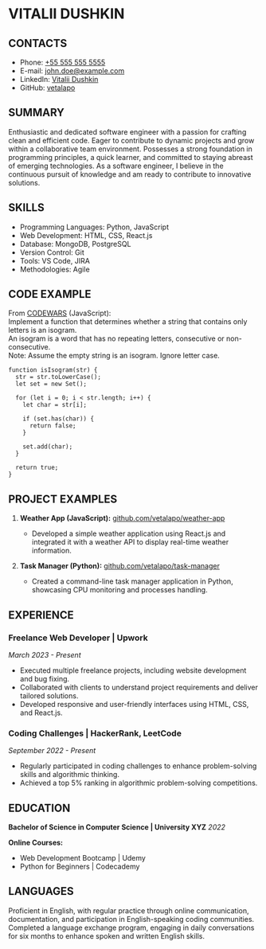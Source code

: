 # VITALII DUSHKIN

## CONTACTS

- Phone: [+55 555 555 5555][phone]
- E-mail: [john.doe@example.com][email]
- LinkedIn: [Vitalii Dushkin][linkedin]
- GitHub: [vetalapo][github]

## SUMMARY

Enthusiastic and dedicated software engineer with a passion for crafting clean and efficient code. Eager to contribute to dynamic projects and grow within a collaborative team environment. Possesses a strong foundation in programming principles, a quick learner, and committed to staying abreast of emerging technologies. As a software engineer, I believe in the continuous pursuit of knowledge and am ready to contribute to innovative solutions.

## SKILLS

- Programming Languages: Python, JavaScript
- Web Development: HTML, CSS, React.js
- Database: MongoDB, PostgreSQL
- Version Control: Git
- Tools: VS Code, JIRA
- Methodologies: Agile

## CODE EXAMPLE

From [CODEWARS][codewars-isogram] (JavaScript):<br />
Implement a function that determines whether a string that contains only letters is an isogram.<br />
An isogram is a word that has no repeating letters, consecutive or non-consecutive.<br />
Note: Assume the empty string is an isogram. Ignore letter case.

```
function isIsogram(str) {
  str = str.toLowerCase();
  let set = new Set();
  
  for (let i = 0; i < str.length; i++) {
    let char = str[i];
    
    if (set.has(char)) {    
      return false;
    }
    
    set.add(char);
  }
  
  return true;
}
```

## PROJECT EXAMPLES

1. **Weather App (JavaScript):** [github.com/vetalapo/weather-app][weather-app]
   - Developed a simple weather application using React.js and integrated it with a weather API to display real-time weather information.

2. **Task Manager (Python):** [github.com/vetalapo/task-manager][py-task-manager]
   - Created a command-line task manager application in Python, showcasing CPU monitoring and processes handling.

## EXPERIENCE

### Freelance Web Developer | Upwork
*March 2023 - Present*
- Executed multiple freelance projects, including website development and bug fixing.
- Collaborated with clients to understand project requirements and deliver tailored solutions.
- Developed responsive and user-friendly interfaces using HTML, CSS, and React.js.

### Coding Challenges | HackerRank, LeetCode
*September 2022 - Present*
- Regularly participated in coding challenges to enhance problem-solving skills and algorithmic thinking.
- Achieved a top 5% ranking in algorithmic problem-solving competitions.

## EDUCATION

**Bachelor of Science in Computer Science | University XYZ**
*2022*

**Online Courses:**
- Web Development Bootcamp | Udemy
- Python for Beginners | Codecademy

## LANGUAGES

Proficient in English, with regular practice through online communication, documentation, and participation in English-speaking coding communities. Completed a language exchange program, engaging in daily conversations for six months to enhance spoken and written English skills.


[linkedin]: https://www.linkedin.com/in/vitaly-dushkin/
[github]: https://github.com/vetalapo/
[email]: mailto:john.doe@example.com
[phone]: tel:555555555555
[codewars-isogram]: https://www.codewars.com/kata/54ba84be607a92aa900000f1
[weather-app]: https://github.com/hamza-mirza/react-weather-app
[py-task-manager]: https://github.com/darxtrix/ptop

